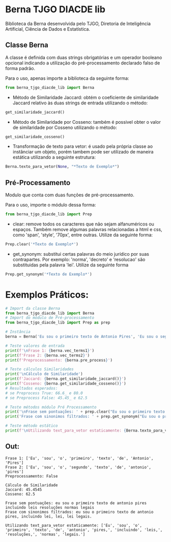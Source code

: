 # Berna TJGO DIACDE lib

Biblioteca da Berna desenvolvida pelo TJGO, Diretoria de Inteligência Artificial, Ciência de Dados e Estatística.

## Classe Berna
A classe é definida com duas strings obrigatórias e um operador booleano opcional indicando a utilização do pré-processamento declarado falso de forma padrão.

Para o uso, apenas importe a biblioteca da seguinte forma:
```python
from berna_tjgo_diacde_lib import Berna
```

* Método de Similaridade Jaccard: 
obtém o coeficiente de similaridade Jaccard relativo às duas strings de entrada utilizando o método:
```python
get_similaridade_jaccard()
```

* Método de Similaridade por Cosseno: 
também é possivel obter o valor de similaridade por Cosseno utilizando o método:
```python
get_similaridade_cosseno()
```

* Transformação de texto para vetor: 
é usado pela própria classe ao instânciar um objeto, porém tambem pode ser utilizado de maneira estática utilizando a seguinte estrutura:
```python
Berna.texto_para_vetor(None, "*Texto de Exemplo*")
```

## Pré-Processamento
Modulo que conta com duas funções de pré-processamento.

Para o uso, importe o módulo dessa forma:
```python
from berna_tjgo_diacde_lib import Prep
```

* clear: 
remove todos os caracteres que não sejam alfanuméricos ou espaços. Também remove algumas palavras relacionadas a html e css, como 'span', 'style', '70px', entre outras. Utilize da seguinte forma:
```python
Prep.clear('*Texto de Exemplo*')
```

* get_synonym: 
substitui certas palavras do meio jurídico por suas contrapartes.
Por exemplo: 'norma', 'decreto' e 'resolucao' são substituidas pela palavra 'lei'. Utilize da seguinte forma
```python
Prep.get_synonym('*Texto de Exemplo*')
```

# Exemplos Práticos:

```python
# Import da classe Berna
from berna_tjgo_diacde_lib import Berna
# Import do módulo de Pré-processamento
from berna_tjgo_diacde_lib import Prep as prep

# Instância
berna = Berna('Eu sou o primeiro texto de Antonio Pires', 'Eu sou o segundo texto de antonio pires', False)

# Teste valores de entrada
print(f'\nFrase 1: {berna.vec_terms1}')
print(f'Frase 2: {berna.vec_terms2}')
print(f'Preprocessamento: {berna.pre_process}')

# Teste cálculos Similaridades 
print('\nCálculo de Similaridade')
print(f'Jaccard: {berna.get_similaridade_jaccard()}')
print(f'Cosseno: {berna.get_similaridade_cosseno()}')
# Resultados esperados:
# se Preprocess True: 66.6_ e 80.0
# se Preprocess False: 45.45_ e 62.5

# Teste métodos módulo Pré Processamento
print('\nFrase sem pontuações: ' + prep.clear("Eu sou o primeiro texto de antonio pires, incluindo leis, resoluções, normas legais."))
print('Frase com sinonimos filtrados: ' + prep.get_synonym("Eu sou o primeiro texto de antonio pires, incluindo leis, resoluções, normas legais."))

# Teste método estático
print(f'\nUtilizando text_para_vetor estaticamente: {Berna.texto_para_vetor(None, "Eu sou o primeiro texto de antonio pires, incluindo leis, resoluções, normas legais.")}\n')
```

## Out:
```
Frase 1: ['Eu', 'sou', 'o', 'primeiro', 'texto', 'de', 'Antonio', 'Pires']
Frase 2: ['Eu', 'sou', 'o', 'segundo', 'texto', 'de', 'antonio', 'pires']
Preprocessamento: False

Cálculo de Similaridade
Jaccard: 45.4545
Cosseno: 62.5

Frase sem pontuações: eu sou o primeiro texto de antonio pires incluindo leis resoluções normas legais
Frase com sinonimos filtrados: eu sou o primeiro texto de antonio pires, incluindo lei, lei, lei legais.

Utilizando text_para_vetor estaticamente: ['Eu', 'sou', 'o', 'primeiro', 'texto', 'de', 'antonio', 'pires,', 'incluindo', 'leis,', 'resoluções,', 'normas', 'legais.']
```
